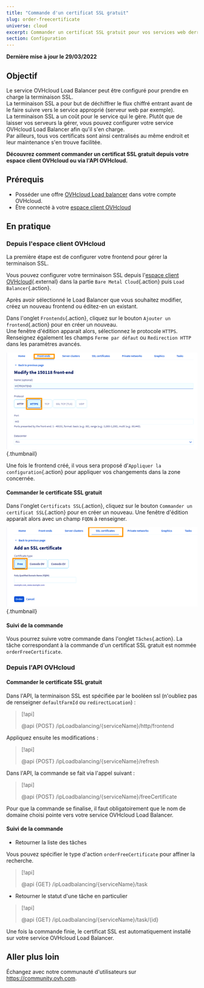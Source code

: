 ```yaml
---
title: "Commande d'un certificat SSL gratuit"
slug: order-freecertificate
universe: cloud
excerpt: Commander un certificat SSL gratuit pour vos services web derrière un Load Balancer
section: Configuration
---
```


**Dernière mise à jour le 29/03/2022**

## Objectif

Le service OVHcloud Load Balancer peut être configuré pour prendre en charge la terminaison SSL.<br>
La terminaison SSL a pour but de déchiffrer le flux chiffré entrant avant de le faire suivre vers le service approprié (serveur web par exemple).<br>
La terminaison SSL a un coût pour le service qui le gère. Plutôt que de laisser vos serveurs la gérer, vous pouvez configurer votre service OVHcloud Load Balancer afin qu'il s'en charge.<br>
Par ailleurs, tous vos certificats sont ainsi centralisés au même endroit et leur maintenance s'en trouve facilitée.

**Découvrez comment commander un certificat SSL gratuit depuis votre espace client OVHcloud ou via l'API OVHcloud.**

## Prérequis

- Posséder une offre [OVHcloud Load balancer](https://www.ovh.com/fr/solutions/load-balancer/) dans votre compte OVHcloud.
- Être connecté à votre [espace client OVHcloud](https://www.ovh.com/auth/?action=gotomanager&from=https://www.ovh.com/fr/&ovhSubsidiary=fr)

## En pratique

### Depuis l'espace client OVHcloud

La première étape est de configurer votre frontend pour gérer la terminaison SSL.

Vous pouvez configurer votre terminaison SSL depuis l'[espace client OVHcloud](https://www.ovh.com/auth/?action=gotomanager&from=https://www.ovh.com/fr/&ovhSubsidiary=fr){.external} dans la partie `Bare Metal Cloud`{.action} puis `Load Balancer`{.action}.

Après avoir sélectionné le Load Balancer que vous souhaitez modifier, créez un nouveau frontend ou éditez-en un existant.

Dans l'onglet `Frontends`{.action}, cliquez sur le bouton `Ajouter un frontend`{.action} pour en créer un nouveau.<br>
Une fenêtre d'édition apparait alors, sélectionnez le protocole `HTTPS`.<br>
Renseignez également les champs `Ferme par défaut` ou `Redirection HTTP` dans les paramètres avancés.

![Configuration la terminaison SSL d'un Frontend](images/enable_ssl_terminaison.png){.thumbnail}

Une fois le frontend créé, il vous sera proposé d'`Appliquer la configuration`{.action} pour appliquer vos changements dans la zone concernée.

#### Commander le certificate SSL gratuit

Dans l'onglet `Certificats SSL`{.action}, cliquez sur le bouton `Commander un certificat SSL`{.action} pour en créer un nouveau. Une fenêtre d'édition apparait alors avec un champ `FQDN` à renseigner.

![Ajouter un certificate SSL gratuit](images/add_freecertificate.png){.thumbnail}

#### Suivi de la commande

Vous pourrez suivre votre commande dans l'onglet `Tâches`{.action}. La tâche correspondant à la commande d'un certificat SSL gratuit est nommée `orderFreeCertificate`.

### Depuis l'API OVHcloud

#### Commander le certificate SSL gratuit

Dans l'API, la terminaison SSL est spécifiée par le booléen ssl (n'oubliez pas de renseigner `defaultFarmId` ou `redirectLocation`) :

> [!api]
>
> @api {POST} /ipLoadbalancing/{serviceName}/http/frontend
>

Appliquez ensuite les modifications :

> [!api]
>
> @api {POST} /ipLoadbalancing/{serviceName}/refresh
>

Dans l'API, la commande se fait via l'appel suivant :

> [!api]
>
> @api {POST} /ipLoadbalancing/{serviceName}/freeCertificate
>

Pour que la commande se finalise, il faut obligatoirement que le nom de domaine choisi pointe vers votre service OVHcloud Load Balancer.

#### Suivi de la commande

- Retourner la liste des tâches

Vous pouvez spécifier le type d'action `orderFreeCertificate` pour affiner la recherche.

> [!api]
>
> @api {GET} /ipLoadbalancing/{serviceName}/task
>

- Retourner le statut d'une tâche en particulier

> [!api]
>
> @api {GET} /ipLoadbalancing/{serviceName}/task/{id}
>

Une fois la commande finie, le certificat SSL est automatiquement installé sur votre service OVHcloud Load Balancer.

## Aller plus loin

Échangez avec notre communauté d'utilisateurs sur <https://community.ovh.com>.
